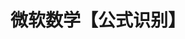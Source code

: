 ---
aliases: []
date created: 2023-07-14T16:56:34+08:00
date modified: 2024-01-14T17:35:03+08:00
dg-publish: true
tags: []
title: 微软数学【公式识别】
---